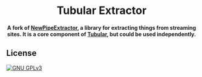 <h1 align="center"><b>Tubular Extractor</b></h2>
<h4 align="center">A fork of <a href="https://github.com/TeamNewPipe/NewPipeExtractor/">NewPipeExtractor</a>, a library for extracting things from streaming sites. It is a core component of <a href="https://github.com/polymorphicshade/Tubular">Tubular</a>, but could be used independently.

## License
[![GNU GPLv3](https://www.gnu.org/graphics/gplv3-127x51.png)](https://www.gnu.org/licenses/gpl-3.0.en.html)
